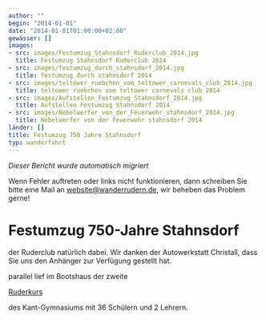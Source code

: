 ```yaml
---
author: ""
begin: "2014-01-01"
date: "2014-01-01T01:00:00+02:00"
gewässer: []
images:
- src: images/Festumzug_Stahnsdorf_Ruderclub_2014.jpg
  title: Festumzug Stahnsdorf Ruderclub 2014
- src: images/festumzug_durch_stahnsdorf_2014.jpg
  title: festumzug durch stahnsdorf 2014
- src: images/teltower_ruebchen_vom_teltower_carnevals_club_2014.jpg
  title: teltower ruebchen vom teltower carnevals club 2014
- src: images/Aufstellen_Festumzug_Stahnsdorf_2014.jpg
  title: Aufstellen Festumzug Stahnsdorf 2014
- src: images/Nebelwerfer_von_der_Feuerwehr_stahnsdorf_2014.jpg
  title: Nebelwerfer von der Feuerwehr stahnsdorf 2014
länder: []
title: Festumzug 750 Jahre Stahnsdorf
typ: wanderfahrt
---
```



*Dieser Bericht wurde automatisch migriert*

Wenn Fehler auftreten oder links nicht funktionieren, dann schreiben Sie bitte eine Mail an website@wanderrudern.de, wir beheben das Problem gerne!



# Festumzug 750-Jahre Stahnsdorf


der Ruderclub natürlich dabei. Wir danken der Autowerkstatt Christall, dass Sie uns den Anhänger zur Verfügung gestellt hat.

parallel lief im Bootshaus der zweite

[Ruderkurs](/berichte/2014/schulrudern_kant_2014-2)

des Kant-Gymnasiums mit 36 Schülern und 2 Lehrern.
